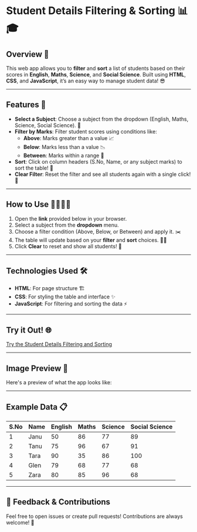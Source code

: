 # Student Details Filtering & Sorting 📊🎓

## Overview 🌟
This web app allows you to **filter** and **sort** a list of students based on their scores in **English**, **Maths**, **Science**, and **Social Science**. Built using **HTML**, **CSS**, and **JavaScript**, it’s an easy way to manage student data! 😎

---

## Features 🚀

- **Select a Subject**: Choose a subject from the dropdown (English, Maths, Science, Social Science). 🎯
- **Filter by Marks**: Filter student scores using conditions like:
  - **Above**: Marks greater than a value 📈
  - **Below**: Marks less than a value 📉
  - **Between**: Marks within a range 🔄
- **Sort**: Click on column headers (S.No, Name, or any subject marks) to sort the table! 🔢
- **Clear Filter**: Reset the filter and see all students again with a single click! 🔄

---

## How to Use 👨‍💻👩‍💻

1. Open the **link** provided below in your browser.
2. Select a subject from the **dropdown** menu.
3. Choose a filter condition (Above, Below, or Between) and apply it. ✂️
4. The table will update based on your **filter** and **sort** choices. 🧑‍🏫
5. Click **Clear** to reset and show all students! 🔄

---

## Technologies Used 🛠️

- **HTML**: For page structure 🏗️
- **CSS**: For styling the table and interface ✨
- **JavaScript**: For filtering and sorting the data ⚡

---

## Try it Out! 🌐

[Try the Student Details Filtering and Sorting]() 

---
## Image Preview 📸

Here's a preview of what the app looks like:



---

## Example Data 📋

| S.No | Name        | English | Maths | Science | Social Science |
|------|-------------|---------|-------|---------|----------------|
| 1    | Janu        | 50      | 86    | 77      | 89             |
| 2    | Tanu        | 75      | 96    | 67      | 91             |
| 3    | Tara        | 90      | 35    | 86      | 100            |
| 4    | Glen        | 79      | 68    | 77      | 68             |
| 5    | Zara        | 80      | 85    | 96      | 68             |

---
## 💬 Feedback & Contributions
Feel free to open issues or create pull requests! Contributions are always welcome! 🙌


